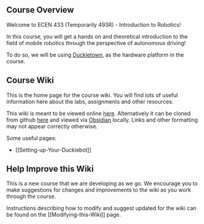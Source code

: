 ## Course Overview

Welcome to ECEN 433 (Temporarily 493R) - Introduction to Robotics! 

In this course, you will get a hands on and theoretical introduction to the field of mobile robotics through the perspective of autonomous driving!

To do so, we will be using [Duckietown](https://www.duckietown.org/), as the hardware platform in the course.  

## Course Wiki

This is the home page for the course wiki. You will find lots of useful information here about the labs, assignments and other resources. 

This wiki is meant to be viewed online [here](https://publish.obsidian.md/joshua-mangelson/courses/ecen433/BYU-ECEN-433).
Alternatively it can be cloned from github [here](https://github.com/jmangelson/ecen433-wiki) and viewed via [Obsidian](https://obsidian.md/) locally. 
Links and other formatting may not appear correctly otherwise. 

Some useful pages:
- [[Setting-up-Your-Duckiebot]]


## Help Improve this Wiki

This is a new course that we are developing as we go. 
We encourage you to make suggestions for changes and improvements to the wiki as you work through the course.

Instructions describing how to modify and suggest updated for the wiki can be found on the [[Modifying-this-Wiki]] page.



